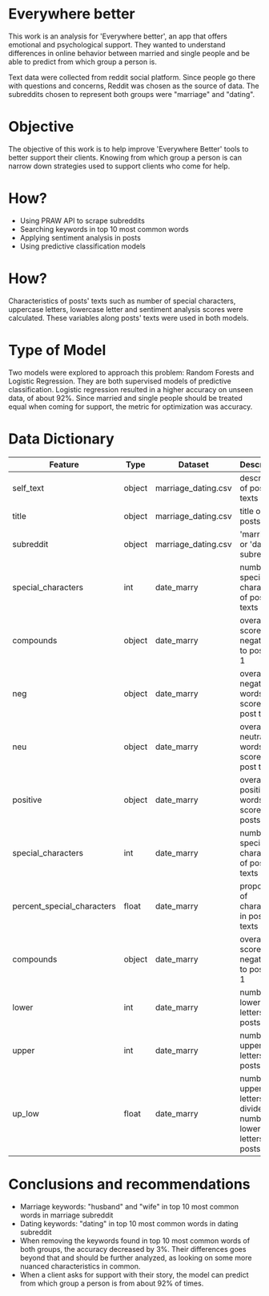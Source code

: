 # Everywhere better
This work is an analysis for 'Everywhere better', an app that offers emotional and psychological support.
They wanted to understand differences in online behavior between married and single people and be able to predict from which group a person is.

Text data were collected from reddit social platform. Since people go there with questions and concerns, Reddit was chosen as the source of data.
The subreddits chosen to represent both groups were "marriage" and "dating".

# Objective

The objective of this work is to help improve 'Everywhere Better' tools to better support their clients.
Knowing from which group a person is can narrow down strategies used to support clients who come for help.

# How? 
- Using PRAW API to scrape subreddits
- Searching keywords in top 10 most common words
- Applying sentiment analysis in posts
- Using predictive classification models

# How?
Characteristics of posts' texts such as number of special characters, uppercase letters, lowercase letter and sentiment analysis scores were calculated.
These variables along posts' texts were used in both models.


# Type of Model

Two models were explored to approach this problem: Random Forests and Logistic Regression.
They are both supervised models of predictive classification. Logistic regression resulted in a higher accuracy on unseen data, of about 92%.
Since married and single people should be treated equal when coming for support, the metric for optimization was accuracy.


# Data Dictionary
|Feature|Type|Dataset|Description|
|---|---|---|---|
|self_text|object|marriage_dating.csv|description of posts texts| 
|title|object|marriage_dating.csv|title of posts texts| 
|subreddit|object|marriage_dating.csv|'marriage' or 'dating' subreddit| 
|special_characters|int|date_marry|number of special characters of posts texts| 
|compounds|object|date_marry|overall score from negative -1 to positive 1| 
|neg|object|date_marry|overall negative words score of post texts| 
|neu|object|date_marry|overall neutral words score of post texts| 
|positive|object|date_marry|overall positive words score of posts texts|
|special_characters|int|date_marry|number of special characters of posts texts| 
|percent_special_characters|float|date_marry|proportion of characters in posts texts|
|compounds|object|date_marry|overall score from negative -1 to positive 1| 
|lower|int|date_marry|number of lowercase letters  in posts texts| 
|upper|int|date_marry|number of uppercase letters in posts texts| 
|up_low|float|date_marry|number of uppercase letters divided by number of lowercase letters in posts texts|



# Conclusions and recommendations
- Marriage keywords: "husband" and "wife" in top 10 most common words in marriage subreddit
- Dating keywords: "dating" in top 10 most common words in dating subreddit
- When removing the keywords found in top 10 most common words of both groups, the accuracy decreased by 3%. Their differences goes beyond that and should be further analyzed, as looking on some more nuanced characteristics in common.
- When a client asks for support with their story, the model can predict from which group a person is from about 92% of times.
